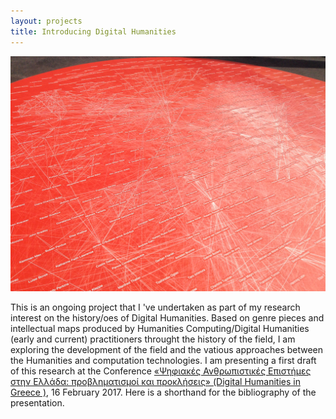 ```yaml
---
layout: projects
title: Introducing Digital Humanities
---
```

<a href=""><img src="../images/IntroDH.jpg" width="800"/></a>

This is an ongoing project that I 've undertaken as part of my research interest on the history/oes of Digital Humanities.
Based on genre pieces and intellectual maps produced by Humanities Computing/Digital Humanities (early and current) practitioners throught the history of the field, I am exploring the development of the field and the vatious approaches between the Humanities and computation technologies.
I am presenting a first draft of this research at the Conference <a href="https://www.rchumanities.gr/psifiakes-anthropistikes-epistimes-s/">«Ψηφιακές Ανθρωπιστικές Επιστήμες στην Ελλάδα: προβληματισμοί και προκλήσεις» (Digital Humanities in Greece )</a>, 16 February 2017.
 Here is a <a herf="">shorthand for the bibliography</a> of the presentation. 
